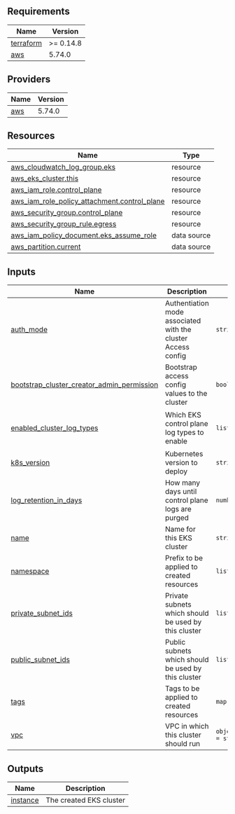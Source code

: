 <!-- BEGIN_TF_DOCS -->
## Requirements

| Name | Version |
|------|---------|
| <a name="requirement_terraform"></a> [terraform](#requirement\_terraform) | >= 0.14.8 |
| <a name="requirement_aws"></a> [aws](#requirement\_aws) | 5.74.0 |

## Providers

| Name | Version |
|------|---------|
| <a name="provider_aws"></a> [aws](#provider\_aws) | 5.74.0 |

## Resources

| Name | Type |
|------|------|
| [aws_cloudwatch_log_group.eks](https://registry.terraform.io/providers/hashicorp/aws/5.74.0/docs/resources/cloudwatch_log_group) | resource |
| [aws_eks_cluster.this](https://registry.terraform.io/providers/hashicorp/aws/5.74.0/docs/resources/eks_cluster) | resource |
| [aws_iam_role.control_plane](https://registry.terraform.io/providers/hashicorp/aws/5.74.0/docs/resources/iam_role) | resource |
| [aws_iam_role_policy_attachment.control_plane](https://registry.terraform.io/providers/hashicorp/aws/5.74.0/docs/resources/iam_role_policy_attachment) | resource |
| [aws_security_group.control_plane](https://registry.terraform.io/providers/hashicorp/aws/5.74.0/docs/resources/security_group) | resource |
| [aws_security_group_rule.egress](https://registry.terraform.io/providers/hashicorp/aws/5.74.0/docs/resources/security_group_rule) | resource |
| [aws_iam_policy_document.eks_assume_role](https://registry.terraform.io/providers/hashicorp/aws/5.74.0/docs/data-sources/iam_policy_document) | data source |
| [aws_partition.current](https://registry.terraform.io/providers/hashicorp/aws/5.74.0/docs/data-sources/partition) | data source |

## Inputs

| Name | Description | Type | Default | Required |
|------|-------------|------|---------|:--------:|
| <a name="input_auth_mode"></a> [auth\_mode](#input\_auth\_mode) | Authentiation mode associated with the cluster Access config | `string` | `"API_AND_CONFIG_MAP"` | no |
| <a name="input_bootstrap_cluster_creator_admin_permission"></a> [bootstrap\_cluster\_creator\_admin\_permission](#input\_bootstrap\_cluster\_creator\_admin\_permission) | Bootstrap access config values to the cluster | `bool` | `false` | no |
| <a name="input_enabled_cluster_log_types"></a> [enabled\_cluster\_log\_types](#input\_enabled\_cluster\_log\_types) | Which EKS control plane log types to enable | `list(string)` | <pre>[<br>  "api",<br>  "audit"<br>]</pre> | no |
| <a name="input_k8s_version"></a> [k8s\_version](#input\_k8s\_version) | Kubernetes version to deploy | `string` | n/a | yes |
| <a name="input_log_retention_in_days"></a> [log\_retention\_in\_days](#input\_log\_retention\_in\_days) | How many days until control plane logs are purged | `number` | `7` | no |
| <a name="input_name"></a> [name](#input\_name) | Name for this EKS cluster | `string` | n/a | yes |
| <a name="input_namespace"></a> [namespace](#input\_namespace) | Prefix to be applied to created resources | `list(string)` | `[]` | no |
| <a name="input_private_subnet_ids"></a> [private\_subnet\_ids](#input\_private\_subnet\_ids) | Private subnets which should be used by this cluster | `list(string)` | n/a | yes |
| <a name="input_public_subnet_ids"></a> [public\_subnet\_ids](#input\_public\_subnet\_ids) | Public subnets which should be used by this cluster | `list(string)` | n/a | yes |
| <a name="input_tags"></a> [tags](#input\_tags) | Tags to be applied to created resources | `map(string)` | `{}` | no |
| <a name="input_vpc"></a> [vpc](#input\_vpc) | VPC in which this cluster should run | `object({ id = string })` | n/a | yes |

## Outputs

| Name | Description |
|------|-------------|
| <a name="output_instance"></a> [instance](#output\_instance) | The created EKS cluster |
<!-- END_TF_DOCS -->